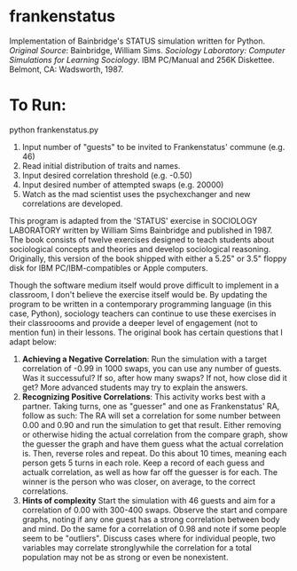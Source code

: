 # frankenstatus
 Implementation of Bainbridge's STATUS simulation written for Python.
 *Original Source*: Bainbridge, William Sims. *Sociology Laboratory: Computer Simulations for Learning Sociology*. IBM PC/Manual and 256K Diskettee. Belmont, CA: Wadsworth, 1987. 

# To Run:
python frankenstatus.py

1. Input number of "guests" to be invited to Frankenstatus' commune (e.g. 46)
2. Read initial distribution of traits and names. 
3. Input desired correlation threshold (e.g. -0.50)
4. Input desired number of attempted swaps (e.g. 20000)
5. Watch as the mad scientist uses the psychexchanger and new correlations are developed.

This program is adapted from the 'STATUS' exercise in SOCIOLOGY LABORATORY written by William Sims Bainbridge and published in 1987. The book consists of twelve exercises designed to teach students about sociological concepts and theories and develop sociological reasoning. Originally, this version of the book shipped with either a 5.25" or 3.5" floppy disk for IBM PC/IBM-compatibles or Apple computers. 

Though the software medium itself would prove difficult to implement in a classroom, I don't believe the exercise itself would be. By updating the program to be written in a contemporary programming language (in this case, Python), sociology teachers can continue to use these exercises in their classroooms and provide a deeper level of engagement (not to mention fun) in their lessons. The original book has certain questions that I adapt below:
 1. **Achieving a Negative Correlation**: Run the simulation with a target correlation of -0.99 in 1000 swaps, you can use any number of guests. Was it successuful? If so, after how many swaps? If not, how close did it get? More advanced students may try to explain the answers.
 2. **Recognizing Positive Correlations**: This activity works best with a partner. Taking turns, one as "guesser" and one as Frankenstatus' RA, follow as such: The RA will set a correlation for some number between 0.00 and 0.90 and run the simulation to get that result. Either removing or otherwise hiding the actual correlation from the compare graph, show the guesser the graph and have them guess what the actual correlation is. Then, reverse roles and repeat. Do this about 10 times, meaning each person gets 5 turns in each role. Keep a record of each guess and actualk correlation, as well as how far off the guesser is for each. The winner is the person who was closer, on average, to the correct correlations.
 3. **Hints of complexity** Start the simulation with 46 guests and aim for a correlation of 0.00 with 300-400 swaps. Observe the start and compare graphs, noting if any one guest has a strong correlation between body and mind. Do the same for a correlation of 0.98 and note if some people seem to be  "outliers". Discuss cases where for individual people, two variables may correlate stronglywhile the correlation for a total population may not be as strong or even be nonexistent.
 
